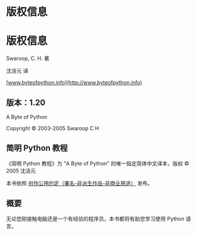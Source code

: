 # 版权信息

# 版权信息

Swaroop, C. H. 著

沈洁元 译

[www.byteofpython.info](http://www.byteofpython.info)

## 版本：1.20

A Byte of Python

Copyright © 2003-2005 Swaroop C H

## 简明 Python 教程

《简明 Python 教程》为 "A Byte of Python" 的唯一指定简体中文译本，版权 © 2005 沈洁元

本书依照 [创作公用约定（署名-非派生作品-非商业用途）](http://www.creativecommons.cn/licenses/by-nd-nc/1.0/) 发布。

## 概要

无论您刚接触电脑还是一个有经验的程序员，本书都将有助您学习使用 Python 语言。